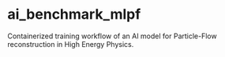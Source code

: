 # ai_benchmark_mlpf
Containerized training workflow of an AI model for Particle-Flow reconstruction in High Energy Physics.
